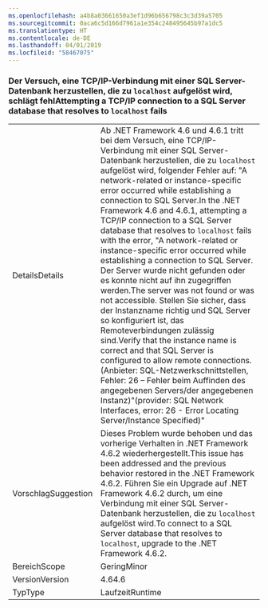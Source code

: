 ```yaml
---
ms.openlocfilehash: a4b8a03661650a3ef1d96b656798c3c3d39a5705
ms.sourcegitcommit: 0aca6c5d166d7961a1e354c248495645b97a1dc5
ms.translationtype: HT
ms.contentlocale: de-DE
ms.lasthandoff: 04/01/2019
ms.locfileid: "58467075"
---
```

### <a name="attempting-a-tcpip-connection-to-a-sql-server-database-that-resolves-to-localhost-fails"></a><span data-ttu-id="e5eab-101">Der Versuch, eine TCP/IP-Verbindung mit einer SQL Server-Datenbank herzustellen, die zu `localhost` aufgelöst wird, schlägt fehl</span><span class="sxs-lookup"><span data-stu-id="e5eab-101">Attempting a TCP/IP connection to a SQL Server database that resolves to `localhost` fails</span></span>

|   |   |
|---|---|
|<span data-ttu-id="e5eab-102">Details</span><span class="sxs-lookup"><span data-stu-id="e5eab-102">Details</span></span>|<span data-ttu-id="e5eab-103">Ab .NET Framework 4.6 und 4.6.1 tritt bei dem Versuch, eine TCP/IP-Verbindung mit einer SQL Server-Datenbank herzustellen, die zu <code>localhost</code> aufgelöst wird, folgender Fehler auf: &quot;A network-related or instance-specific error occurred while establishing a connection to SQL Server.</span><span class="sxs-lookup"><span data-stu-id="e5eab-103">In the .NET Framework 4.6 and 4.6.1, attempting a TCP/IP connection to a SQL Server database that resolves to <code>localhost</code> fails with the error, &quot;A network-related or instance-specific error occurred while establishing a connection to SQL Server.</span></span> <span data-ttu-id="e5eab-104">Der Server wurde nicht gefunden oder es konnte nicht auf ihn zugegriffen werden.</span><span class="sxs-lookup"><span data-stu-id="e5eab-104">The server was not found or was not accessible.</span></span> <span data-ttu-id="e5eab-105">Stellen Sie sicher, dass der Instanzname richtig und SQL Server so konfiguriert ist, das Remoteverbindungen zulässig sind.</span><span class="sxs-lookup"><span data-stu-id="e5eab-105">Verify that the instance name is correct and that SQL Server is configured to allow remote connections.</span></span> <span data-ttu-id="e5eab-106">(Anbieter: SQL-Netzwerkschnittstellen, Fehler: 26 – Fehler beim Auffinden des angegebenen Servers/der angegebenen Instanz)&quot;</span><span class="sxs-lookup"><span data-stu-id="e5eab-106">(provider: SQL Network Interfaces, error: 26 - Error Locating Server/Instance Specified)&quot;</span></span>|
|<span data-ttu-id="e5eab-107">Vorschlag</span><span class="sxs-lookup"><span data-stu-id="e5eab-107">Suggestion</span></span>|<span data-ttu-id="e5eab-108">Dieses Problem wurde behoben und das vorherige Verhalten in .NET Framework 4.6.2 wiederhergestellt.</span><span class="sxs-lookup"><span data-stu-id="e5eab-108">This issue has been addressed and the previous behavior restored in the .NET Framework 4.6.2.</span></span> <span data-ttu-id="e5eab-109">Führen Sie ein Upgrade auf .NET Framework 4.6.2 durch, um eine Verbindung mit einer SQL Server-Datenbank herzustellen, die zu <code>localhost</code> aufgelöst wird.</span><span class="sxs-lookup"><span data-stu-id="e5eab-109">To connect to a SQL Server database that resolves to <code>localhost</code>, upgrade to the .NET Framework 4.6.2.</span></span>|
|<span data-ttu-id="e5eab-110">Bereich</span><span class="sxs-lookup"><span data-stu-id="e5eab-110">Scope</span></span>|<span data-ttu-id="e5eab-111">Gering</span><span class="sxs-lookup"><span data-stu-id="e5eab-111">Minor</span></span>|
|<span data-ttu-id="e5eab-112">Version</span><span class="sxs-lookup"><span data-stu-id="e5eab-112">Version</span></span>|<span data-ttu-id="e5eab-113">4.6</span><span class="sxs-lookup"><span data-stu-id="e5eab-113">4.6</span></span>|
|<span data-ttu-id="e5eab-114">Typ</span><span class="sxs-lookup"><span data-stu-id="e5eab-114">Type</span></span>|<span data-ttu-id="e5eab-115">Laufzeit</span><span class="sxs-lookup"><span data-stu-id="e5eab-115">Runtime</span></span>|

